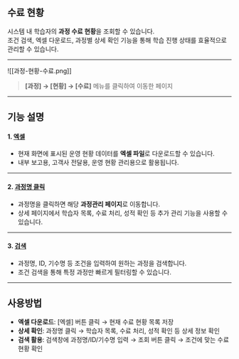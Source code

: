 ## 수료 현황  

시스템 내 학습자의 **과정 수료 현황**을 조회할 수 있습니다.  
조건 검색, 엑셀 다운로드, 과정별 상세 확인 기능을 통해 학습 진행 상태를 효율적으로 관리할 수 있습니다.  

***  
![[과정-현황-수료.png]]  
> **[과정] → [현황] → [수료]** 메뉴를 클릭하여 이동한 페이지  

***
## 기능 설명  

#### 1. [엑셀](과정-현황-운영-엑셀.md)
- 현재 화면에 표시된 운영 현황 데이터를 **엑셀 파일**로 다운로드할 수 있습니다.  
- 내부 보고용, 고객사 전달용, 운영 현황 관리용으로 활용됩니다.

***  
#### 2. [과정명 클릭](과정-현황-수료-상세.md)  
- 과정명을 클릭하면 해당 **과정관리 페이지**로 이동합니다.  
- 상세 페이지에서 학습자 목록, 수료 처리, 성적 확인 등 추가 관리 기능을 사용할 수 있습니다.  

***  
#### 3. [검색](과정-현황-수료-검색.md)  
- 과정명, ID, 기수명 등 조건을 입력하여 원하는 과정을 검색합니다.  
- 조건 검색을 통해 특정 과정만 빠르게 필터링할 수 있습니다.  

***  

## 사용방법  
- **엑셀 다운로드**: [엑셀] 버튼 클릭 → 현재 수료 현황 목록 저장  
- **상세 확인**: 과정명 클릭 → 학습자 목록, 수료 처리, 성적 확인 등 상세 정보 확인  
- **검색 활용**: 검색창에 과정명/ID/기수명 입력 → 조회 버튼 클릭 → 조건에 맞는 수료 현황 확인  

